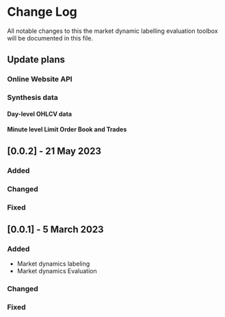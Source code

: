 # Change Log
All notable changes to this the market dynamic labelling evaluation toolbox will be documented in this file.

## Update plans
### Online Website API
### Synthesis data
#### Day-level OHLCV data
#### Minute level Limit Order Book and Trades


## [0.0.2] - 21 May 2023

### Added

 
### Changed

### Fixed



## [0.0.1] - 5 March 2023

### Added
- Market dynamics labeling
- Market dynamics Evaluation
 
### Changed

### Fixed

 
